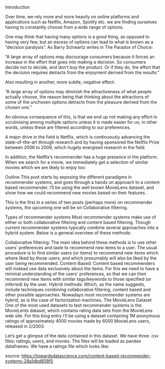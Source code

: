Introduction

Over time, we rely more and more heavily on online platforms and applications such as Netflix, Amazon, Spotify etc. we are finding ourselves having to constantly choose from a wide range of options.

One may think that having many options is a good thing, as opposed to having very few, but an excess of options can lead to what is known as a “decision paralysis”. As Barry Schwartz writes in The Paradox of Choice:

“A large array of options may discourage consumers because it forces an increase in the effort that goes into making a decision. So consumers decide not to decide, and don’t buy the product. Or if they do, the effort that the decision requires detracts from the enjoyment derived from the results.”

Also resulting in another, more subtle, negative effect:

“A large array of options may diminish the attractiveness of what people actually choose, the reason being that thinking about the attractions of some of the unchosen options detracts from the pleasure derived from the chosen one.”

An obvious consequence of this, is that we end up not making any effort in scrutinising among multiple options unless it is made easier for us; in other words, unless these are filtered according to our preferences.

A major drive in the field is Netflix, which is continuously advancing the state-of-the-art through research and by having sponsored the Netflix Prize between 2006 to 2009, which hugely energised research in the field.

In addition, the Netflix’s recommender has a huge presence in the platform. When we search for a movie, we immediately get a selection of similar movies which we are likely to enjoy too:

Outline
This post starts by exposing the different paradigms in recommender systems, and goes through a hands on approach to a content based recommender. I’ll be using the well known MovieLens dataset, and show how we could recommend new movies based on their features.

This is the first in a series of two posts (perhaps more) on recommender systems, the upcoming one will be on Collaborative filtering.

Types of recommender systems
Most recommender systems make use of either or both collaborative filtering and content based filtering. Though current recommender systems typically combine several approaches into a hybrid system. Below is a general overview of these methods:

Collaborative filtering: The main idea behind these methods is to use other users’ preferences and taste to recommend new items to a user. The usual procedure is to find similar users (or items) to recommend new items which where liked by those users, and which presumably will also be liked by the user being recommended.
Content-Based: Content based recommenders will instead use data exclusively about the items. For this we need to have a minimal understanding of the users’ preferences, so that we can then recommend new items with similar tags/keywords to those specified (or inferred) by the user.
Hybrid methods: Which, as the name suggests, include techniques combining collaborative filtering, content based and other possible approaches. Nowadays most recommender systems are hybrid, as is the case of factorization machines.
The MovieLens Dataset
One of the most used datasets to test recommender systems is the MovieLents dataset, which contains rating data sets from the MovieLens web site. For this blog entry I’ll be using a dataset containing 1M anonymous ratings of approximately 4000 movies made by 6000 MovieLens users, released in 2/2003.

Let’s get a glimpse of the data contained in this dataset. We have three .csv files: ratings, users, and movies. The files will be loaded as pandas dataframes. We have a ratings file which looks like:


source: https://towardsdatascience.com/content-based-recommender-systems-28a1dbd858f5
